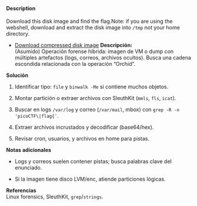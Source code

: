 #### Description

Download this disk image and find the flag.Note: if you are using the webshell, download and extract the disk image into `/tmp` not your home directory.

- [Download compressed disk image](https://artifacts.picoctf.net/c/214/disk.flag.img.gz)
**Descripción:**  
(Asumido) Operación forense híbrida: imagen de VM o dump con múltiples artefactos (logs, correos, archivos ocultos). Busca una cadena escondida relacionada con la operación “Orchid”.

**Solución**

1. Identificar tipo: `file` y `binwalk -Me` si contiene muchos objetos.
    
2. Montar partición o extraer archivos con SleuthKit (`mmls`, `fls`, `icat`).
    
3. Buscar en logs `/var/log` y correo (`/var/mail`, mbox) con `grep -R -n 'picoCTF\|flag{'`.
    
4. Extraer archivos incrustados y decodificar (base64/hex).
    
5. Revisar cron, usuarios, y archivos en home para pistas.
    

**Notas adicionales**

- Logs y correos suelen contener pistas; busca palabras clave del enunciado.
    
- Si la imagen tiene disco LVM/enc, atiende particiones lógicas.
    

**Referencias**  
Linux forensics, SleuthKit, `grep`/`strings`.